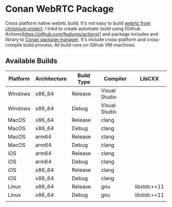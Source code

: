 # Conan WebRTC Package

Cross platform native webrtc build. It's not easy to build [webrtc from chromium project](https://chromium.googlesource.com/external/webrtc). I tried to create automatic build using [Github Actions(https://github.com/features/actions)] and package includes and library to [Conan package manager](https://github.com/conan-io/conan). It's include cross-platform and cross-compile build process. All build runs on Github VM-machines. 
## Available Builds
| Platform | Architecture | Build Type | Compiler      | LibCXX        |
|----------|--------------|------------|---------------|---------------|
| Windows  | x86_64       | Release    | Visual Studio |               |
| Windows  | x86_64       | Debug      | Visual Studio |               |
| MacOS    | x86_64       | Release    | clang         |               |
| MacOS    | x86_64       | Debug      | clang         |               |
| MacOS    | arm64        | Release    | clang         |               |
| MacOS    | arm64        | Debug      | clang         |               |
| iOS      | arm64        | Release    | clang         |               |
| iOS      | arm64        | Debug      | clang         |               |
| iOS      | x86_64       | Release    | clang         |               |
| iOS      | x86_64       | Debug      | clang         |               |
| Linux    | x86_64       | Release    | gnu           | libstdc++11   |
| Linux    | x86_64       | Debug      | gnu           | libstdc++11   |
|          |              |            |               |               |

